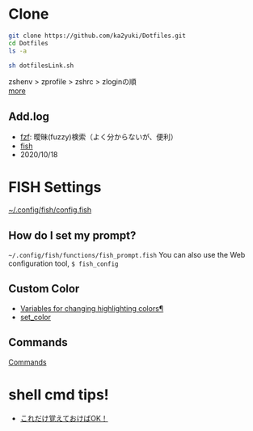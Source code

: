 # Clone
```zsh
git clone https://github.com/ka2yuki/Dotfiles.git
cd Dotfiles
ls -a

sh dotfilesLink.sh
```


zshenv > zprofile > zshrc > zloginの順  
[more](https://qiita.com/muran001/items/7b104d33f5ea3f75353f)


## Add.log
- [fzf](https://github.com/jethrokuan/fzf): 曖昧(fuzzy)検索（よく分からないが、便利）
- [fish](https://fishshell.com/)
- 2020/10/18

# FISH Settings
[~/.config/fish/config.fish](https://fishshell.com/docs/current/faq.html?highlight=config#how-do-i-run-a-command-every-login-what-s-fish-s-equivalent-to-bashrc-or-profile)
## How do I set my prompt?
`~/.config/fish/functions/fish_prompt.fish`
You can also use the Web configuration tool, `$ fish_config`
## Custom Color
- [Variables for changing highlighting colors¶
](https://fishshell.com/docs/current/index#variables-color)
- [set_color](https://fishshell.com/docs/current/cmds/set_color.html?highlight=color#set-color-set-the-terminal-color)
## Commands
[Commands](https://fishshell.com/docs/current/commands.html?highlight=alias)

# shell cmd tips!
- [これだけ覚えておけばOK！](https://qiita.com/yn-misaki/items/3ec0605cba228a7d5c9a)

